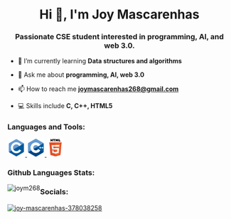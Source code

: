 <h1 align="center">Hi 👋, I'm Joy Mascarenhas</h1>

<h3 align="center">Passionate CSE student interested in programming, AI, and web 3.0.</h3>

- 🌱 I’m currently learning **Data structures and algorithms**

- 💬 Ask me about **programming, AI, web 3.0**

- 📫 How to reach me **joymascarenhas268@gmail.com**

- 💻 Skills include **C, C++, HTML5**

<h3 align="left">Languages and Tools:</h3>
<p align="left"> <a href="https://www.cprogramming.com/" target="_blank" rel="noreferrer"> <img src="https://raw.githubusercontent.com/devicons/devicon/master/icons/c/c-original.svg" alt="c" width="40" height="40"/> </a> <a href="https://isocpp.org/" target="_blank" rel="noreferrer"> <img src="https://raw.githubusercontent.com/devicons/devicon/master/icons/cplusplus/cplusplus-original.svg" alt="cplusplus" width="40" height="40"/> </a> <a href="https://developer.mozilla.org/en-US/docs/Web/HTML" target="_blank" rel="noreferrer"> <img src="https://raw.githubusercontent.com/devicons/devicon/master/icons/html5/html5-original-wordmark.svg" alt="html5" width="40" height="40"/> </a> </p>

<h3 align="left">Github Languages Stats:</h3>
<p><img align="left" src="https://github-readme-stats.vercel.app/api/top-langs?username=joym268&show_icons=true&locale=en&layout=compact" alt="joym268" /></p>

<p>
<h3 align="left">Socials:</h3>
<a href="https://linkedin.com/in/joy-mascarenhas-378038258" target="blank"><img align="center" src="https://raw.githubusercontent.com/rahuldkjain/github-profile-readme-generator/master/src/images/icons/Social/linked-in-alt.svg" alt="joy-mascarenhas-378038258" height="30" width="40" /></a></p>